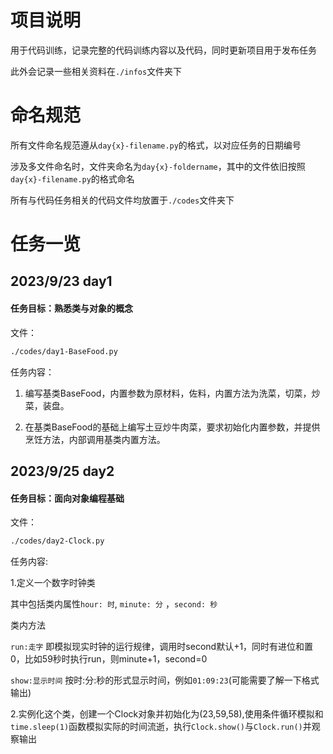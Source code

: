 # 项目说明

用于代码训练，记录完整的代码训练内容以及代码，同时更新项目用于发布任务

此外会记录一些相关资料在`./infos`文件夹下

# 命名规范

所有文件命名规范遵从`day{x}-filename.py`的格式，以对应任务的日期编号

涉及多文件命名时，文件夹命名为`day{x}-foldername`，其中的文件依旧按照`day{x}-filename.py`的格式命名

所有与代码任务相关的代码文件均放置于`./codes`文件夹下

# 任务一览

## 2023/9/23 day1

#### 任务目标：熟悉类与对象的概念
文件：

```bash
./codes/day1-BaseFood.py
```

任务内容：

1. 编写基类BaseFood，内置参数为原材料，佐料，内置方法为洗菜，切菜，炒菜，装盘。

2. 在基类BaseFood的基础上编写土豆炒牛肉菜，要求初始化内置参数，并提供烹饪方法，内部调用基类内置方法。

## 2023/9/25 day2

#### 任务目标：面向对象编程基础
文件：

```bash
./codes/day2-Clock.py
```

任务内容:

1.定义一个数字时钟类

其中包括类内属性`hour: 时`, `minute: 分` ，`second: 秒`

类内方法

`run:走字` 即模拟现实时钟的运行规律，调用时second默认+1，同时有进位和置0，比如59秒时执行run，则minute+1，second=0

`show:显示时间` 按时:分:秒的形式显示时间，例如`01:09:23`(可能需要了解一下格式输出)

2.实例化这个类，创建一个Clock对象并初始化为(23,59,58),使用条件循环模拟和`time.sleep(1)`函数模拟实际的时间流逝，执行`Clock.show()`与`Clock.run()`并观察输出